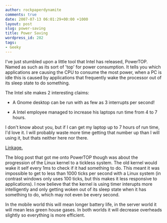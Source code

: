 ```yaml
---
author: rockpaperdynamite
comments: true
date: 2007-07-13 06:01:29+00:00 +1000
layout: post
slug: power-saving
title: Power Saving
wordpress_id: 282
tags:
- Geeky
---
```


I've just stumbled upon a little tool that Intel has released, PowerTOP. Named as such as its sort of 'top' for power consumption. It tells you which applications are causing the CPU to consume the most power, when a PC is idle this is caused by applications that frequently wake the processor out of its sleep state to do something.

The Intel site makes 2 interesting claims:



	
  * A Gnome desktop can be run with as few as 3 interrupts per second!

	
  * A Intel employee managed to increase his laptops run time from 4 to 7 hours.


I don't know about you, but if I can get my laptop up to 7 hours of run time, I'd love it. I will probably waste more time getting that number up than I will using it, but thats neither here nor there.

[Linkage.<!-- more -->](http://www.linuxpowertop.org/powertop.php)

The blog post that got me onto PowerTOP though was about the progression of the Linux kernel to a tickless system. The old kernel would wake it self every 1ms to check if it had something to do. This meant it was impossible to get to less than 1000 ticks per second with a Linux system (in contrast windows only uses 100 ticks, but this makes it less responsive to applications). I now believe that the kernel is using timer interupts more intelligently and only getting woken out of its sleep state when it has something to do, which may not even be every second.

In the mobile world this will mean longer battery life, in the server world it will mean less green house gases. In both worlds it will decrease overheads slightly so everything is more efficient.
